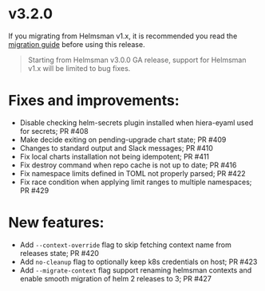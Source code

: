 # v3.2.0

If you migrating from Helmsman v1.x, it is recommended you read the [migration guide](https://github.com/Praqma/helmsman/blob/master/docs/how_to/misc/migrate_to_3.md) before using this release.

> Starting from Helmsman v3.0.0 GA release, support for Helmsman v1.x will be limited to bug fixes.

# Fixes and improvements:
- Disable checking helm-secrets plugin installed when hiera-eyaml used for secrets; PR #408
- Make decide exiting on pending-upgrade chart state; PR #409
- Changes to standard output and Slack messages; PR #410
- Fix local charts installation not being idempotent; PR #411
- Fix destroy command when repo cache is not up to date; PR #416
- Fix namespace limits defined in TOML not properly parsed; PR #422
- Fix race condition when applying limit ranges to multiple namespaces; PR #429


# New features:
- Add `--context-override` flag to skip fetching context name from releases state; PR #420
- Add `no-cleanup` flag to optionally keep k8s credentials on host; PR #423
- Add `--migrate-context` flag support renaming helmsman contexts and enable smooth migration of helm 2 releases to 3; PR #427
